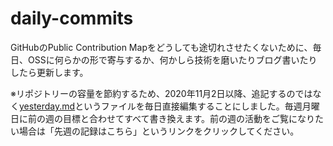 # daily-commits

GitHubのPublic Contribution Mapをどうしても途切れさせたくないために、毎日、OSSに何らかの形で寄与するか、何かしら技術を磨いたりブログ書いたりしたら更新します。

※リポジトリーの容量を節約するため、2020年11月2日以降、追記するのではなく[yesterday.md](yesterday.md)というファイルを毎日直接編集することにしました。毎週月曜日に前の週の目標と合わせてすべて書き換えます。前の週の活動をご覧になりたい場合は「先週の記録はこちら」というリンクをクリックしてください。

